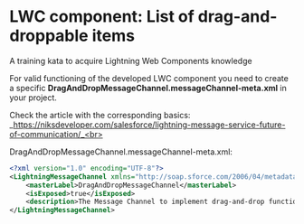 # LWC component: List of drag-and-droppable items
A training kata to acquire Lightning Web Components knowledge

For valid functioning of the developed LWC component you need to create a specific **DragAndDropMessageChannel.messageChannel-meta.xml** in your project.<br>

Check the article with the corresponding basics: _https://niksdeveloper.com/salesforce/lightning-message-service-future-of-communication/_<br>

DragAndDropMessageChannel.messageChannel-meta.xml:

```xml
<?xml version="1.0" encoding="UTF-8"?>
<LightningMessageChannel xmlns="http://soap.sforce.com/2006/04/metadata">
	<masterLabel>DragAndDropMessageChannel</masterLabel>
	<isExposed>true</isExposed>
	<description>The Message Channel to implement drag-and-drop functionality between LWC components</description>
</LightningMessageChannel>
